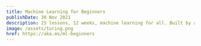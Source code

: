 ```yaml
---
title: Machine Learning for Beginners
publishDate: 30 Nov 2021
description: 25 lessons, 12 weeks, machine learning for all. Built by a cross-company team at Microsoft that I led, free for all.
image: /assets/turing.png
href: https://aka.ms/ml-beginners
---
```

